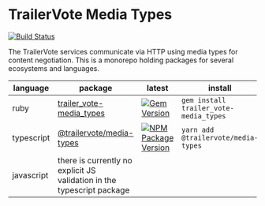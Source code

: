 # TrailerVote Media Types
[![Build Status](https://travis-ci.com/TrailerVote/trailervote-media-types.svg?branch=master)](https://travis-ci.com/TrailerVote/trailervote-media-types)

The TrailerVote services communicate via HTTP using media types for content negotiation. This is a monorepo holding packages for several ecosystems and languages.

| language | package | latest | install |
|----------|---------|--------|---------|
| ruby | [trailer_vote-media_types](./ruby) | [![Gem Version](https://badge.fury.io/rb/trailer_vote-media_types.svg)](https://badge.fury.io/rb/trailer_vote-media_types) | `gem install trailer_vote-media_types` |
| typescript | [@trailervote/media-types](./typescript) | [![NPM Package Version](https://badge.fury.io/js/@trailervote%2Fmedia-types.svg)](https://npmjs.org/package/@trailervote/media-types) | `yarn add @trailervote/media-types` |
| javascript | there is currently no explicit JS validation in the typescript package |

